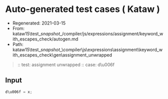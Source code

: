 # Auto-generated test cases ( Kataw )
- Regenerated: 2021-03-15
- From: kataw15\test\__snapshot__/compiler/js/expressions/assignment/keyword_with_escapes_check/autogen.md
- Path: kataw15\test\__snapshot__\compiler\js\expressions\assignment\keyword_with_escapes_check\gen\assignment_unwrapped
> :: test: assignment unwrapped
> :: case: d\u006f
## Input

`````js
d\u006f = x;
`````

